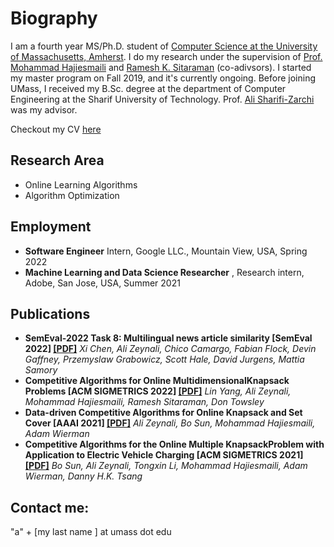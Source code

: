 # **Biography**

I am a fourth year MS/Ph.D. student of [Computer Science at the University of Massachusetts, Amherst](https://www.cics.umass.edu/). I do my research under the supervision of [Prof. Mohammad Hajiesmaili](https://groups.cs.umass.edu/hajiesmaili/) and [Ramesh K. Sitaraman](https://groups.cs.umass.edu/ramesh/lids-lab/) (co-adivsors). I started my master program on Fall 2019, and it's currently ongoing. Before joining UMass, I received my B.Sc. degree at the department of Computer Engineering at the Sharif University of Technology. Prof. [Ali Sharifi-Zarchi](http://ce.sharif.edu/faculty/ali-sharifi-zarchi/) was my advisor. 

Checkout my CV [here](https://github.com/ZeynaliAli/home/blob/master/files/Ali_Zeynali_CV.pdf)

## **Research Area**
* Online Learning Algorithms
* Algorithm Optimization

## **Employment**
* **Software Engineer** Intern, Google LLC., Mountain View, USA, Spring 2022
* **Machine Learning and Data Science Researcher** , Research intern, Adobe, San Jose, USA, Summer 2021

## **Publications**
*   **SemEval-2022 Task 8: Multilingual news article similarity [SemEval 2022] [[PDF]](https://github.com/ZeynaliAli/home/blob/master/files/SemEval_2022Task8_MultilingualNewsArticleSimilarity.pdf)**
	*Xi Chen, Ali Zeynali, Chico Camargo, Fabian Flock, Devin Gaffney, Przemyslaw Grabowicz, Scott Hale, David Jurgens, Mattia Samory*
*   **Competitive Algorithms for Online MultidimensionalKnapsack Problems [ACM SIGMETRICS 2022] [[PDF]](https://github.com/ZeynaliAli/home/blob/master/files/CompetitiveAlgorithmsforOnlineMultidimensionalKnapsackProblems.pdf)**
    *Lin Yang, Ali Zeynali, Mohammad Hajiesmaili, Ramesh Sitaraman, Don Towsley*
*	**Data-driven Competitive Algorithms for Online Knapsack and Set Cover [AAAI 2021] [[PDF]](https://github.com/ZeynaliAli/home/blob/master/files/DatadrivenCompetitiveAlgorithmsforOnlineKnapsackandSetCover.pdf)**
    *Ali Zeynali, Bo Sun, Mohammad Hajiesmaili, Adam Wierman*
*   **Competitive Algorithms for the Online Multiple KnapsackProblem with Application to Electric Vehicle Charging [ACM SIGMETRICS 2021] [[PDF]](https://github.com/ZeynaliAli/home/blob/master/files/CompetitiveAlgorithmsfortheOnlineMultipleKnapsack.pdf)**
    *Bo Sun, Ali Zeynali, Tongxin Li, Mohammad Hajiesmaili, Adam Wierman, Danny H.K. Tsang*




## **Contact me:** 
"a" + \[my last name \] at umass dot edu 


